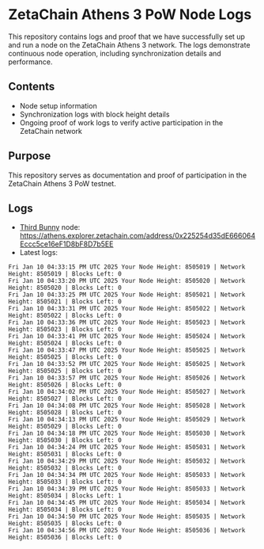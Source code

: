 # ZetaChain Athens 3 PoW Node Logs
This repository contains logs and proof that we have successfully set up and run a node on the ZetaChain Athens 3 network. The logs demonstrate continuous node operation, including synchronization details and performance.

## Contents
- Node setup information
- Synchronization logs with block height details
- Ongoing proof of work logs to verify active participation in the ZetaChain network

## Purpose
This repository serves as documentation and proof of participation in the ZetaChain Athens 3 PoW testnet.

## Logs

- [Third Bunny](https://thirdbunny.xyz/) node: https://athens.explorer.zetachain.com/address/0x225254d35dE666064Eccc5ce16eF1D8bF8D7b5EE
- Latest logs:
```
Fri Jan 10 04:33:15 PM UTC 2025 Your Node Height: 8505019 | Network Height: 8505019 | Blocks Left: 0
Fri Jan 10 04:33:20 PM UTC 2025 Your Node Height: 8505020 | Network Height: 8505020 | Blocks Left: 0
Fri Jan 10 04:33:25 PM UTC 2025 Your Node Height: 8505021 | Network Height: 8505021 | Blocks Left: 0
Fri Jan 10 04:33:31 PM UTC 2025 Your Node Height: 8505022 | Network Height: 8505022 | Blocks Left: 0
Fri Jan 10 04:33:36 PM UTC 2025 Your Node Height: 8505023 | Network Height: 8505023 | Blocks Left: 0
Fri Jan 10 04:33:41 PM UTC 2025 Your Node Height: 8505024 | Network Height: 8505024 | Blocks Left: 0
Fri Jan 10 04:33:47 PM UTC 2025 Your Node Height: 8505025 | Network Height: 8505025 | Blocks Left: 0
Fri Jan 10 04:33:52 PM UTC 2025 Your Node Height: 8505025 | Network Height: 8505025 | Blocks Left: 0
Fri Jan 10 04:33:57 PM UTC 2025 Your Node Height: 8505026 | Network Height: 8505026 | Blocks Left: 0
Fri Jan 10 04:34:02 PM UTC 2025 Your Node Height: 8505027 | Network Height: 8505027 | Blocks Left: 0
Fri Jan 10 04:34:08 PM UTC 2025 Your Node Height: 8505028 | Network Height: 8505028 | Blocks Left: 0
Fri Jan 10 04:34:13 PM UTC 2025 Your Node Height: 8505029 | Network Height: 8505029 | Blocks Left: 0
Fri Jan 10 04:34:18 PM UTC 2025 Your Node Height: 8505030 | Network Height: 8505030 | Blocks Left: 0
Fri Jan 10 04:34:24 PM UTC 2025 Your Node Height: 8505031 | Network Height: 8505031 | Blocks Left: 0
Fri Jan 10 04:34:29 PM UTC 2025 Your Node Height: 8505032 | Network Height: 8505032 | Blocks Left: 0
Fri Jan 10 04:34:34 PM UTC 2025 Your Node Height: 8505033 | Network Height: 8505033 | Blocks Left: 0
Fri Jan 10 04:34:39 PM UTC 2025 Your Node Height: 8505033 | Network Height: 8505034 | Blocks Left: 1
Fri Jan 10 04:34:45 PM UTC 2025 Your Node Height: 8505034 | Network Height: 8505034 | Blocks Left: 0
Fri Jan 10 04:34:50 PM UTC 2025 Your Node Height: 8505035 | Network Height: 8505035 | Blocks Left: 0
Fri Jan 10 04:34:56 PM UTC 2025 Your Node Height: 8505036 | Network Height: 8505036 | Blocks Left: 0
```
